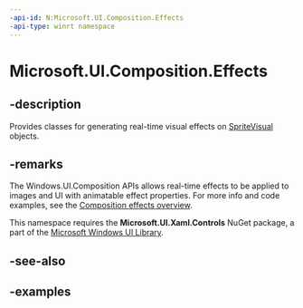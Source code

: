 ```yaml
---
-api-id: N:Microsoft.UI.Composition.Effects
-api-type: winrt namespace
---
```


<!-- Namespace syntax.
namespace Microsoft.UI.Composition.Effects 
-->

# Microsoft.UI.Composition.Effects

## -description
Provides classes for generating real-time visual effects on [SpriteVisual](/uwp/api/windows.ui.composition.spritevisual) objects. 

## -remarks
The Windows.UI.Composition APIs allows real-time effects to be applied to images and UI with animatable effect properties. For more info and code examples, see the [Composition effects overview](https://docs.microsoft.com/en-us/windows/uwp/composition/composition-effects).

This namespace requires the **Microsoft.UI.Xaml.Controls** NuGet package, a part of the [Microsoft Windows UI Library](https://aka.ms/winui-docs).

## -see-also

## -examples

